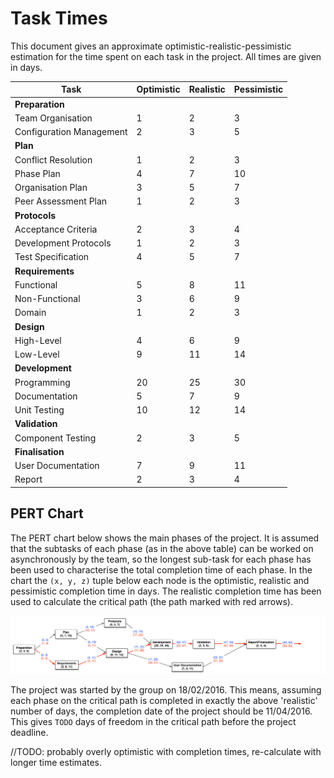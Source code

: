 # Task Times

This document gives an approximate optimistic-realistic-pessimistic estimation for the time spent on each task in the project. All times are given in days.

| Task                     | Optimistic | Realistic | Pessimistic |
| ------------------------ | ---------- | --------- | ----------- |
| __Preparation__          |            |           |             |
| Team Organisation        | 1          | 2         | 3           |  
| Configuration Management | 2          | 3         | 5           |
| __Plan__                 |            |           |             |
| Conflict Resolution      | 1          | 2         | 3           |
| Phase Plan               | 4          | 7         | 10          |
| Organisation Plan        | 3          | 5         | 7           |
| Peer Assessment Plan     | 1          | 2         | 3           |
| __Protocols__            |            |           |             |
| Acceptance Criteria      | 2          | 3         | 4           |
| Development Protocols    | 1          | 2         | 3           |
| Test Specification       | 4          | 5         | 7           |
| __Requirements__         |            |           |             |
| Functional               | 5          | 8         | 11          |
| Non-Functional           | 3          | 6         | 9           |
| Domain                   | 1          | 2         | 3           |
| __Design__               |            |           |             |
| High-Level               | 4          | 6         | 9           |
| Low-Level                | 9          | 11        | 14          |
| __Development__          |            |           |             |
| Programming              | 20         | 25        | 30          |
| Documentation            | 5          | 7         | 9           |
| Unit Testing             | 10         | 12        | 14          |
| __Validation__           |            |           |             |
| Component Testing        | 2          | 3         | 5           |
| __Finalisation__         |            |           |             |
| User Documentation       | 7          | 9         | 11          |
| Report                   | 2          | 3         | 4           |

## PERT Chart

The PERT chart below shows the main phases of the project. It is assumed that the subtasks of each phase (as in the above table) can be worked on asynchronously by the team, so the longest sub-task for each phase has been used to characterise the total completion time of each phase. In the chart the `(x, y, z)` tuple below each node is the optimistic, realistic and pessimistic completion time in days. The realistic completion time has been used to calculate the critical path (the path marked with red arrows).

![pert-chart](pert.png)

The project was started by the group on 18/02/2016. This means, assuming each phase on the critical path is completed in exactly the above 'realistic' number of days, the completion date of the project should be 11/04/2016. This gives `TODO` days of freedom in the critical path before the project deadline.

//TODO: probably overly optimistic with completion times, re-calculate with longer time estimates.